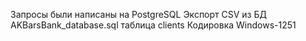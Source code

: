 Запросы были написаны на PostgreSQL
Экспорт CSV из БД AKBarsBank_database.sql таблица clients
Кодировка Windows-1251
